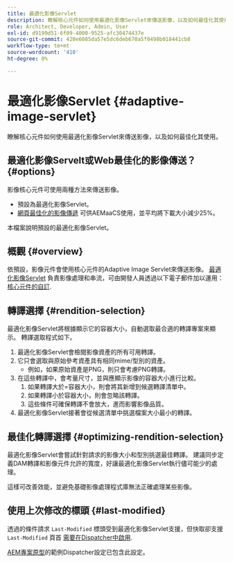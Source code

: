 ```yaml
---
title: 最適化影像Servlet
description: 瞭解核心元件如何使用最適化影像Servlet來傳送影像，以及如何最佳化其使用。
role: Architect, Developer, Admin, User
exl-id: d9199d51-6f09-4000-9525-afc30474437e
source-git-commit: 420e6085da57e5dc6deb670a5f0498b018441cb8
workflow-type: tm+mt
source-wordcount: '410'
ht-degree: 0%

---
```


# 最適化影像Servlet {#adaptive-image-servlet}

瞭解核心元件如何使用最適化影像Servlet來傳送影像，以及如何最佳化其使用。

## 最適化影像Servelt或Web最佳化的影像傳送？ {#options}

影像核心元件可使用兩種方法來傳送影像。

* 預設為最適化影像Servlet。
* [網頁最佳化的影像傳遞](/help/developing/web-optimized-image-delivery.md) 可供AEMaaCS使用，並平均將下載大小減少25%。

本檔案說明預設的最適化影像Servlet。

## 概觀 {#overview}

依預設，影像元件會使用核心元件的Adaptive Image Servlet來傳送影像。 [最適化影像Servlet](https://github.com/adobe/aem-core-wcm-components/wiki/The-Adaptive-Image-Servlet) 負責影像處理和串流，可由開發人員透過以下電子郵件加以運用： [核心元件的自訂](/help/developing/customizing.md).

## 轉譯選擇 {#rendition-selection}

最適化影像Servlet將根據顯示它的容器大小，自動選取最合適的轉譯專案來顯示。 轉譯選取程式如下。

1. 最適化影像Servlet會檢閱影像資產的所有可用轉譯。
1. 它只會選取與原始參考資產具有相同mime/型別的資產。
   * 例如，如果原始資產是PNG，則只會考慮PNG轉譯。
1. 在這些轉譯中，會考量尺寸，並與應顯示影像的容器大小進行比較。
   1. 如果轉譯大於=容器大小，則會將其新增到候選轉譯清單中。
   1. 如果轉譯小於容器大小，則會忽略該轉譯。
   1. 這些條件可確保轉譯不會放大，進而影響影像品質。
1. 最適化影像Servlet接著會從候選清單中挑選檔案大小最小的轉譯。

## 最佳化轉譯選擇 {#optimizing-rendition-selection}

最適化影像Servlet會嘗試針對請求的影像大小和型別挑選最佳轉譯。 建議同步定義DAM轉譯和影像元件允許的寬度，好讓最適化影像Servlet執行儘可能少的處理。

這樣可改善效能，並避免基礎影像處理程式庫無法正確處理某些影像。

## 使用上次修改的標頭 {#last-modified}

透過的條件請求 `Last-Modified` 標頭受到最適化影像Servlet支援，但快取卻支援 `Last-Modified` 頁首 [需要在Dispatcher中啟用](https://experienceleague.adobe.com/docs/experience-manager-dispatcher/using/configuring/dispatcher-configuration.html?lang=en#caching-http-response-headers).

[AEM專案原型](/help/developing/archetype/overview.md)的範例Dispatcher設定已包含此設定。
